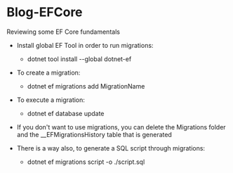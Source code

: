 # Blog-EFCore
Reviewing some EF Core fundamentals

* Install global EF Tool in order to run migrations:
  - dotnet tool install --global dotnet-ef

* To create a migration:
  - dotnet ef migrations add MigrationName

* To execute a migration:
  - dotnet ef database update

* If you don't want to use migrations, you can delete the Migrations folder and the __EFMigrationsHistory table that is generated

* There is a way also, to generate a SQL script through migrations:
  - dotnet ef migrations script -o ./script.sql
